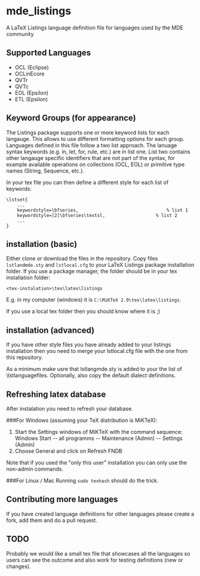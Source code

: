 # mde_listings
A LaTeX Listings language definition file for languages used by the MDE community

## Supported Languages

- OCL (Eclipse)
- OCLinEcore
- QVTr
- QVTc
- EOL (Epsilon)
- ETL (Epsilon)

## Keyword Groups (for appearance)
The Listings package supports one or more keyword lists for each langauge. This allows to use different formatting options for each group. Languages defined in this file follow a two list approach. The lanuage syntax keywords (e.g. in, let, for, rule, etc.) are in list one. List two contains other langauge specific identifiers that are not part of the syntax, for example available operations on collections (OCL, EOL) or primitive type names (String, Sequence, etc.).

In your tex file you can then define a different style for each list of keywords:
```
\lstset{
    ...
    keywordstyle=\bfseries,						            % list 1
    keywordstyle=[2]\bfseries\textsl,			        % list 2
    ...
}
```

## installation (basic)
Either clone or download the files in the repository.
Copy files `lstlandmde.sty` and `lstlocal.cfg` to your LaTeX Listings package installation folder. If you use a package manager,
the folder should be in your tex installation folder:
```
<tex-instalation>\tex\latex\listings
```
E.g. in my computer (windows) it is `C:\MiKTeX 2.9\tex\latex\listings`.

If you use a local tex folder then you should know where it is ;)

## installation (advanced)
If you have other style files you have already added to your listings installation then you need
to merge your lstlocal.cfg file with the one from this repository.

As a minimum make usre that lstlangmde.sty is added to your the list of \lstlanguagefiles.
Optionally, also copy the default dialect definitions.

## Refreshing latex database
After instalation you need to refresh your database.

###For Windows (assuming your TeX distribution is MiKTeX):

1. Start the Settings windows of MiKTeX with the command sequence: Windows Start -- all programms -- Maintenance (Admin) -- Settings (Admin)
2. Choose General and click on Refresh FNDB

Note that if you used the "only this user" installation you can only use the non-admin commands.

###For Linux / Mac
Running `sudo texhash` should do the trick.

## Contributing more languages
If you have created language definitions for other languages please create a fork, add them and do a pull request.

## TODO
Probably we would like a small tex file that showcases all the languages so users can see the outcome and also work for testing definitions (new or changes).
